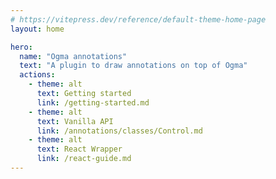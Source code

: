 ```yaml
---
# https://vitepress.dev/reference/default-theme-home-page
layout: home

hero:
  name: "Ogma annotations"
  text: "A plugin to draw annotations on top of Ogma"
  actions:
    - theme: alt
      text: Getting started
      link: /getting-started.md
    - theme: alt
      text: Vanilla API
      link: /annotations/classes/Control.md
    - theme: alt
      text: React Wrapper
      link: /react-guide.md
---
```

